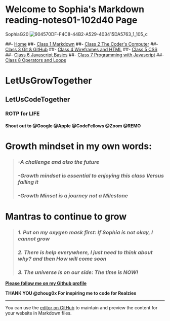 # Welcome to Sophia's Markdown reading-notes01-102d40 Page

SophiaG20
![904570DF-F4C8-44B2-A529-403415DA5763_1_105_c](https://user-images.githubusercontent.com/88021419/176017446-982c9290-1a43-41b4-afd1-8dadb99958ea.jpeg)

##- [Home](README.md)
##- [Class 1 Markdown](reading01.md)
##- [Class 2 The Coder's Computer](reading02.md)
##- [Class 3 Git & GitHub](reading03.md)
##- [Class 4 Wireframes and HTML](reading04.md)
##- [Class 5 CSS](reading05.md)
##- [Class 6 Javascript Basics](reading06.md)
##- [Class 7 Programming with Javascript](reading07.md)
##- [Class 8 Operators and Loops](reading08.md)
# **LetUsGrowTogether**
## **LetUsCodeTogether**
### **ROTP for LIFE**

#### Shout out to **@Google** **@Apple** **@CodeFellows** **@Zoom** **@REMO**

# **Growth mindset in my own words:**

> ###  ***-A challenge and also the future***
> ###  ***-Growth mindset is essential to enjoying this class Versus failing it***
> ###  ***-Growth Minset is a journey not a Milestone***

# **Mantras to continue to grow**

> ###  ***1. Put on my oxygen mask first: If Sophia is not okay, I cannot grow***
> ###  ***2. There is help everywhere, I just need to think about why? and then How will come soon***
> ###  ***3. The universe is on our side: The time is NOW!***


**[Please follow me on my Github profile](https://github.com/SophiaG20)**

**THANK YOU @zhoug0x For inspiring me to code for Realzies**


----------------------------------------------------------------------------------------------------------
You can use the [editor on GitHub](https://github.com/SophiaG20/reading-notes01-102d40/edit/main/README.md) to maintain and preview the content for your website in Markdown files. 
